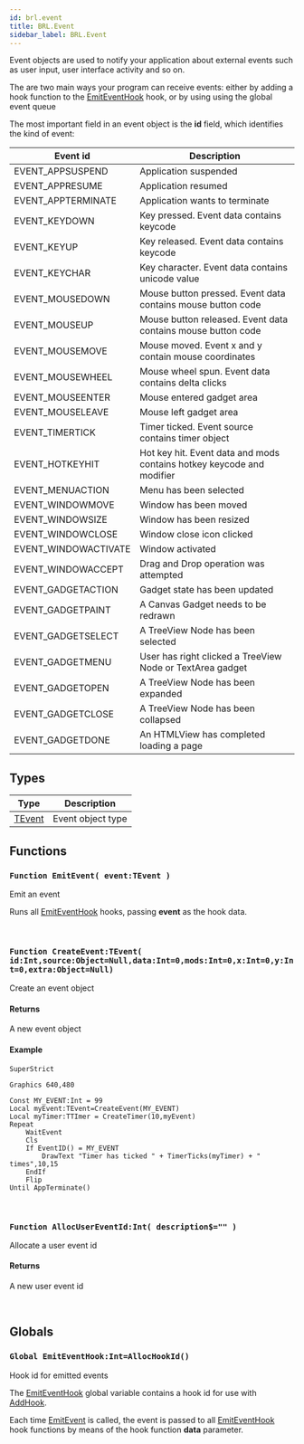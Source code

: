 ```yaml
---
id: brl.event
title: BRL.Event
sidebar_label: BRL.Event
---
```




Event objects are used to notify your application about external events such as user input, 
user interface activity and so on.

The are two main ways your program can receive events: either by adding a hook function to 
the [EmitEventHook](../../brl/brl.event/#global-emiteventhook-int-allochookid) hook, or by using using the global event queue

The most important field in an event object is the <b>id</b> field, which identifies the kind of 
event:

| Event id | Description |
| --- | --- |
| EVENT_APPSUSPEND | Application suspended |
| EVENT_APPRESUME | Application resumed |
| EVENT_APPTERMINATE | Application wants to terminate |
| EVENT_KEYDOWN | Key pressed. Event data contains keycode |
| EVENT_KEYUP | Key released. Event data contains keycode |
| EVENT_KEYCHAR | Key character. Event data contains unicode value |
| EVENT_MOUSEDOWN | Mouse button pressed. Event data contains mouse button code |
| EVENT_MOUSEUP | Mouse button released. Event data contains mouse button code |
| EVENT_MOUSEMOVE | Mouse moved. Event x and y contain mouse coordinates |
| EVENT_MOUSEWHEEL | Mouse wheel spun. Event data contains delta clicks |
| EVENT_MOUSEENTER | Mouse entered gadget area |
| EVENT_MOUSELEAVE | Mouse left gadget area |
| EVENT_TIMERTICK | Timer ticked. Event source contains timer object |
| EVENT_HOTKEYHIT | Hot key hit. Event data and mods contains hotkey keycode and modifier |
| EVENT_MENUACTION | Menu has been selected |
| EVENT_WINDOWMOVE | Window has been moved |
| EVENT_WINDOWSIZE | Window has been resized |
| EVENT_WINDOWCLOSE | Window close icon clicked |
| EVENT_WINDOWACTIVATE | Window activated |
| EVENT_WINDOWACCEPT | Drag and Drop operation was attempted |
| EVENT_GADGETACTION | Gadget state has been updated |
| EVENT_GADGETPAINT | A Canvas Gadget needs to be redrawn |
| EVENT_GADGETSELECT | A TreeView Node has been selected |
| EVENT_GADGETMENU | User has right clicked a TreeView Node or TextArea gadget |
| EVENT_GADGETOPEN | A TreeView Node has been expanded |
| EVENT_GADGETCLOSE | A TreeView Node has been collapsed |
| EVENT_GADGETDONE | An HTMLView has completed loading a page |



## Types
| Type | Description |
|---|---|
| [TEvent](../../brl/brl.event/tevent) | Event object type |

## Functions

### `Function EmitEvent( event:TEvent )`

Emit an event


Runs all [EmitEventHook](../../brl/brl.event/#global-emiteventhook-int-allochookid) hooks, passing <b>event</b> as the hook data.


<br/>

### `Function CreateEvent:TEvent( id:Int,source:Object=Null,data:Int=0,mods:Int=0,x:Int=0,y:Int=0,extra:Object=Null)`

Create an event object

#### Returns
A new event object


#### Example
```blitzmax
SuperStrict

Graphics 640,480

Const MY_EVENT:Int = 99
Local myEvent:TEvent=CreateEvent(MY_EVENT)
Local myTimer:TTImer = CreateTimer(10,myEvent)
Repeat
	WaitEvent
	Cls
	If EventID() = MY_EVENT
		DrawText "Timer has ticked " + TimerTicks(myTimer) + " times",10,15
	EndIf
	Flip
Until AppTerminate()
```
<br/>

### `Function AllocUserEventId:Int( description$="" )`

Allocate a user event id

#### Returns
A new user event id


<br/>

## Globals

### `Global EmitEventHook:Int=AllocHookId()`

Hook id for emitted events


The [EmitEventHook](../../brl/brl.event/#global-emiteventhook-int-allochookid) global variable contains a hook id for use with [AddHook](../../brl/brl.hook/#function-addhook-id-func-object-id-data-object-context-object-context-object-null-priority-0).

Each time [EmitEvent](../../brl/brl.event/#function-emitevent-event-tevent) is called, the event is passed to all [EmitEventHook](../../brl/brl.event/#global-emiteventhook-int-allochookid)
hook functions by means of the hook function <b>data</b> parameter.


<br/>

